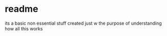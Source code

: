 # readme
its a basic non essential stuff created just w the purpose of understanding how all this works
